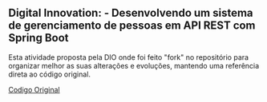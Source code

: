 <h2>Digital Innovation: - Desenvolvendo um sistema de gerenciamento de pessoas em API REST com Spring Boot</h2>

Esta atividade proposta pela DIO onde foi feito "fork" no repositório para organizar melhor as suas alterações e evoluções, mantendo uma referência direta ao código original.

[Codigo Original](https://github.com/rpeleias-v1/personapi_digital_innovation_one)



